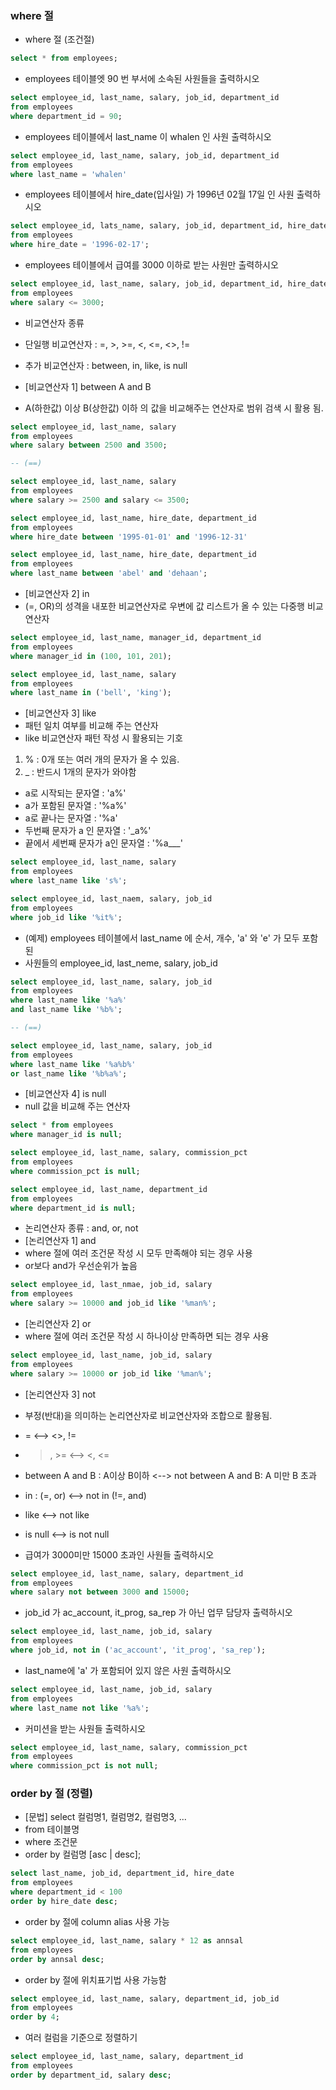 ### where 절

- where 절 (조건절)
```sql title:MySQL
select * from employees;
```

- employees 테이블엣 90 번 부서에 소속된 사원들을 출력하시오
```sql title:MySQL
select employee_id, last_name, salary, job_id, department_id
from employees
where department_id = 90;
```

- employees 테이블에서 last_name 이 whalen 인 사원 출력하시오
```sql title:MySQL
select employee_id, last_name, salary, job_id, department_id
from employees
where last_name = 'whalen'
```

- employees 테이블에서 hire_date(입사일) 가 1996년 02월 17일 인 사원 출력하시오
```sql title:MySQL
select employee_id, lats_name, salary, job_id, department_id, hire_date
from employees
where hire_date = '1996-02-17';
```

- employees 테이블에서 급여를 3000 이하로 받는 사원만 출력하시오
```sql title:MySQL
select employee_id, last_name, salary, job_id, department_id, hire_date
from employees
where salary <= 3000;
```

- 비교연산자 종류
- 단일행 비교연산자 : =, >, >=, <, <=, <>, !=
- 추가 비교연산자 : between, in, like, is null

- \[비교연산자 1] between A and B
- A(하한값) 이상 B(상한값) 이하 의 값을 비교해주는 연산자로 범위 검색 시 활용 됨.
```sql title:MySQL
select employee_id, last_name, salary
from employees
where salary between 2500 and 3500;

-- (==)

select employee_id, last_name, salary
from employees
where salary >= 2500 and salary <= 3500;

select employee_id, last_name, hire_date, department_id
from employees
where hire_date between '1995-01-01' and '1996-12-31'

select employee_id, last_name, hire_date, department_id
from employees
where last_name between 'abel' and 'dehaan';

```

- \[비교연산자 2] in
- (=, OR)의 성격을 내포한 비교연산자로 우변에 값 리스트가 올 수 있는 다중행 비교연산자
```sql title:MySQL
select employee_id, last_name, manager_id, department_id
from employees
where manager_id in (100, 101, 201);

select employee_id, last_name, salary
from employees
where last_name in ('bell', 'king');
```

- \[비교연산자 3] like
- 패턴 일치 여부를 비교해 주는 연산자
- like 비교연산자 패턴 작성 시 활용되는 기호
 1. % : 0개 또는 여러 개의 문자가 올 수 있음.
 2. _ : 반드시 1개의 문자가 와야함

- a로 시작되는 문자열 : 'a%'
- a가 포함된 문자열 : '%a%'
- a로 끝나는 문자열 : '%a'
- 두번째 문자가 a 인 문자열 : '\_a%'
- 끝에서 세번째 문자가 a인 문자열 : '%a___'
```sql title:MySQL
select employee_id, last_name, salary
from employees
where last_name like 's%';

select employee_id, last_naem, salary, job_id
from employees
where job_id like '%it%';
```

- (예제) employees 테이블에서 last_name 에 순서, 개수, 'a' 와 'e' 가 모두 포함된
- 사원들의 employee_id, last_neme, salary, job_id
```sql title:MySQL
select employee_id, last_name, salary, job_id
from employees
where last_name like '%a%'
and last_name like '%b%';

-- (==)

select employee_id, last_name, salary, job_id
from employees
where last_name like '%a%b%'
or last_name like '%b%a%';
```

- \[비교연산자 4] is null
- null 값을 비교해 주는 연산자
```sql title:MySQL
select * from employees
where manager_id is null;

select employee_id, last_name, salary, commission_pct
from employees
where commission_pct is null;

select employee_id, last_name, department_id
from employees
where department_id is null;
```

- 논리연산자 종류 : and, or, not
- \[논리연산자 1] and
- where 절에 여러 조건문 작성 시 모두 만족해야 되는 경우 사용
- or보다 and가 우선순위가 높음
```sql title:MySQL
select employee_id, last_nmae, job_id, salary
from employees
where salary >= 10000 and job_id like '%man%';
```

- \[논리연산자 2] or
- where 절에 여러 조건문 작성 시 하나이상 만족하면 되는 경우 사용
```sql title:MySQL
select employee_id, last_name, job_id, salary
from employees
where salary >= 10000 or job_id like '%man%';
```

- \[논리연산자 3] not
- 부정(반대)을 의미하는 논리연산자로 비교연산자와 조합으로 활용됨.
- =  <-->  <>, !=
- >, >= <--> <, <=
- between A and B : A이상 B이하 <--> not between A and B: A 미만 B 초과
- in : (=, or) <--> not in (!=, and)
- like <--> not like
- is null <--> is not null

- 급여가 3000미만 15000 초과인 사원들 출력하시오
```sql title:MySQL
select employee_id, last_name, salary, department_id
from employees
where salary not between 3000 and 15000;
```

- job_id 가 ac_account, it_prog, sa_rep 가 아닌 업무 담당자 출력하시오
```sql title:MySQL
select employee_id, last_name, job_id, salary
from employees
where job_id, not in ('ac_account', 'it_prog', 'sa_rep');
```

- last_name에 'a' 가 포함되어 있지 않은 사원 출력하시오
```sql title:MySQL
select employee_id, last_name, job_id, salary
from employees
where last_name not like '%a%';
```

- 커미션을 받는 사원들 출력하시오
```sql title:MySQL
select employee_id, last_name, salary, commission_pct
from employees
where commission_pct is not null;
```

### order by 절 (정렬)
- \[문법] select 컬럼명1, 컬럼명2, 컬럼명3, ...
- from 테이블명
- where 조건문
- order by 컬럼명 \[asc | desc];
```sql title:MySQL
select last_name, job_id, department_id, hire_date
from employees
where department_id < 100
order by hire_date desc;
```

- order by 절에 column alias 사용 가능
```sql title:MySQL
select employee_id, last_name, salary * 12 as annsal
from employees
order by annsal desc;
```

- order by 절에 위치표기법 사용 가능함
```sql title:MySQL
select employee_id, last_name, salary, department_id, job_id
from employees
order by 4;
```

- 여러 컬럼을 기준으로 정렬하기
```sql title:MySQL
select employee_id, last_name, salary, department_id
from employees
order by department_id, salary desc;
```

